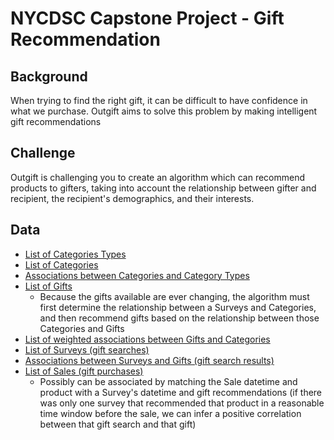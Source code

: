 # NYCDSC Capstone Project - Gift Recommendation

## Background

When trying to find the right gift, it can be difficult to have confidence in what we purchase. Outgift aims to solve this problem by making intelligent gift recommendations

## Challenge

Outgift is challenging you to create an algorithm which can recommend products to gifters, taking into account the relationship between gifter and recipient, the recipient's demographics, and their interests.

## Data

- [List of Categories Types](//github.com/outgift/gift_recommendation/blob/master/data/category_types.csv)
- [List of Categories](//github.com/outgift/gift_recommendation/blob/master/data/categories.csv)
- [Associations between Categories and Category Types](//github.com/outgift/gift_recommendation/blob/master/data/categories__category_types.csv)
- [List of Gifts](//github.com/outgift/gift_recommendation/blob/master/data/gifts.csv)
  - Because the gifts available are ever changing, the algorithm must first determine the relationship between a Surveys and Categories, and then recommend gifts based on the relationship between those Categories and Gifts
- [List of weighted associations between Gifts and Categories](//github.com/outgift/gift_recommendation/blob/master/data/gifts__categories.csv)
- [List of Surveys (gift searches)](//github.com/outgift/gift_recommendation/blob/master/data/surveys.csv)
- [Associations between Surveys and Gifts (gift search results)](//github.com/outgift/gift_recommendation/blob/master/data/surveys__gifts.csv)
- [List of Sales (gift purchases)](//github.com/outgift/gift_recommendation/blob/master/data/sales.csv)
  - Possibly can be associated by matching the Sale datetime and product with a Survey's datetime and gift recommendations (if there was only one survey that recommended that product in a reasonable time window before the sale, we can infer a positive correlation between that gift search and that gift)
